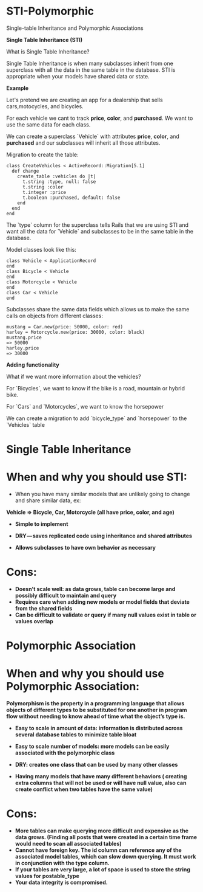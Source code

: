 # STI-Polymorphic
Single-table Inheritance and Polymorphic Associations

<strong> Single Table Inheritance (STI) </strong>

What is Single Table Inheritance?

Single Table Inheritance is when many subclasses inherit from one superclass with all the data in the same table in the database.
STI is appropriate when your models have shared data or state.


<strong><p>Example</p></strong>
<p>Let's pretend we are creating an app for
a dealership that sells cars,motocycles, and bicycles.</p>
<p>For each vehicle we cant to track <strong>price</strong>, <strong>color</strong>, and <strong>purchased</strong>.
We want to use the same data for each class.</p>

<p>We can create a superclass `Vehicle` with attributes <strong>price</strong>, <strong>color</strong>, and <strong>purchased</strong> and our subclasses will inherit all those attributes.</p>

<p>Migration to create the table:</p>

```
class CreateVehicles < ActiveRecord::Migration[5.1]
  def change                           
    create_table :vehicles do |t|                             
      t.string :type, null: false                         
      t.string :color                             
      t.integer :price                            
      t.boolean :purchased, default: false                                                      
    end                         
  end                       
end
```

<p>The `type` column for the superclass tells Rails that we are using STI and want all the data for `Vehicle` and subclasses to be in the same table in the database.</p>

<p>Model classes look like this:</p>

```
class Vehicle < ApplicationRecord
end
class Bicycle < Vehicle
end
class Motorcycle < Vehicle
end
class Car < Vehicle
end
```


Subclasses share the same data fields which allows us to make the same calls on objects from different classes:

```
mustang = Car.new(price: 50000, color: red)
harley = Motorcycle.new(price: 30000, color: black)
mustang.price
=> 50000
harley.price
=> 30000
```

<p><strong>Adding functionality</strong></p>

<p>What if we want more information about the vehicles?</p>

<p>For `Bicycles`, we want to know if the bike is a road, mountain or hybrid bike.</p>

<p>For `Cars` and `Motorcycles`, we want to know the horsepower</p>

<p>We can create a migration to add `bicycle_type` and `horsepower` to the `Vehicles` table</p>







<h1><strong>Single Table Inheritance</strong></h1>

# When and why you should use STI:

* When you have many similar models that are unlikely going to change and share similar data, ex: 
<p><strong>Vehicle => Bicycle, Car, Motorcycle (all have price, color, and age)</string></p>

* Simple to implement

* DRY — saves replicated code using inheritance and shared attributes 
* Allows subclasses to have own behavior as necessary

# Cons:

* Doesn’t scale well: as data grows, table can become large and possibly difficult to maintain and query
* Requires care when adding new models or model fields that deviate from the shared fields
* Can be difficult to validate or query if many null values exist in table or values overlap

<h1><strong>Polymorphic Association</strong></h1>

# When and why you should use Polymorphic Association:


Polymorphism is the property in a programming language that allows objects of different types to be substituted for one another in program flow without needing to know ahead of time what the object’s type is.

* Easy to scale in amount of data: information is distributed across several database tables to minimize table bloat  
* Easy to scale number of models: more models can be easily associated with the polymorphic class  
* DRY: creates one class that can be used by many other classes

* Having many models that have many different behaviors ( creating extra columns that will not be used or will have null value, also can create conflict when two tables have the same value)


# Cons:

* More tables can make querying more difficult and expensive as the data grows. (Finding all posts that were created in a certain time frame would need to scan all associated tables) 
* Cannot have foreign key. The id column can reference any of the associated model tables, which can slow down querying. It must work in conjunction with the type column. 
* If your tables are very large, a lot of space is used to store the string values for postable_type 
* Your data integrity is compromised.
